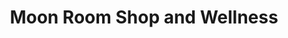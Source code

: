 ---
title: "Moon Room Shop and Wellness"
url: /seattle/moon-room-shop-and-wellness/
shop: Andenken
---